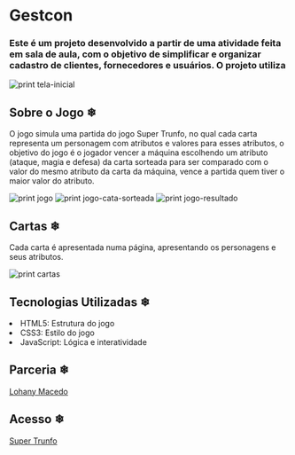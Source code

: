 # Gestcon

### Este é um projeto desenvolvido a partir de uma atividade feita em sala de aula, com o objetivo de simplificar e organizar cadastro de clientes, fornecedores e usuários. O projeto utiliza 

![print tela-inicial](/tela-inicial.png)

## Sobre o Jogo ❄
O jogo simula uma partida do jogo Super Trunfo, no qual cada carta representa um personagem com atributos e valores para esses atributos, o objetivo do jogo é o jogador vencer a máquina escolhendo um atributo (ataque, magia e defesa) da carta sorteada para ser comparado com o valor do mesmo atributo da carta da máquina, vence a partida quem tiver o maior valor do atributo.

![print jogo](/jogo.png)
![print jogo-cata-sorteada](/jogo-carta-sorteada.png)
![print jogo-resultado](/jogo-resultado.png)

## Cartas ❄
Cada carta é apresentada numa página, apresentando os personagens e seus atributos.

![print cartas](/cartas.png)

## Tecnologias Utilizadas ❄

<li>HTML5: Estrutura do jogo
<li>CSS3: Estilo do jogo
<li>JavaScript: Lógica e interatividade

## Parceria ❄

[Lohany Macedo](https://github.com/Lohanyy17)

## Acesso ❄
[Super Trunfo](https://supertrunfo-wxip.onrender.com/)
